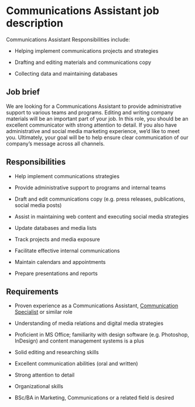 # Communications Assistant job description
Communications Assistant Responsibilities include:
* Helping implement communications projects and strategies

* Drafting and editing materials and communications copy

* Collecting data and maintaining databases


## Job brief

We are looking for a Communications Assistant to provide administrative support to various teams and programs. Editing and writing company materials will be an important part of your job.
In this role, you should be an excellent communicator with strong attention to detail. If you also have administrative and social media marketing experience, we’d like to meet you.
Ultimately, your goal will be to help ensure clear communication of our company’s message across all channels.


## Responsibilities

* Help implement communications strategies

* Provide administrative support to programs and internal teams

* Draft and edit communications copy (e.g. press releases, publications, social media posts)

* Assist in maintaining web content and executing social media strategies

* Update databases and media lists

* Track projects and media exposure

* Facilitate effective internal communications

* Maintain calendars and appointments

* Prepare presentations and reports


## Requirements

* Proven experience as a Communications Assistant, <a href="https://resources.workable.com/communications-specialist-job-description" target="_blank">Communication Specialist</a> or similar role

* Understanding of media relations and digital media strategies

* Proficient in MS Office; familiarity with design software (e.g. Photoshop, InDesign) and content management systems is a plus

* Solid editing and researching skills

* Excellent communication abilities (oral and written)

* Strong attention to detail

* Organizational skills

* BSc/BA in Marketing, Communications or a related field is desired
